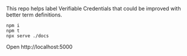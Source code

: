 This repo helps label Verifiable Credentials that could be improved with better term definitions.

```
npm i
npm t
npx serve ./docs
```

Open http://localhost:5000
